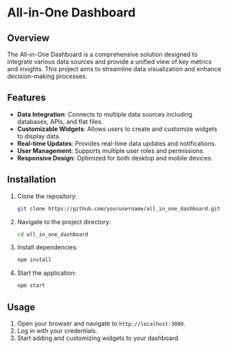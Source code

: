 # All-in-One Dashboard

## Overview
The All-in-One Dashboard is a comprehensive solution designed to integrate various data sources and provide a unified view of key metrics and insights. This project aims to streamline data visualization and enhance decision-making processes.

## Features
- **Data Integration**: Connects to multiple data sources including databases, APIs, and flat files.
- **Customizable Widgets**: Allows users to create and customize widgets to display data.
- **Real-time Updates**: Provides real-time data updates and notifications.
- **User Management**: Supports multiple user roles and permissions.
- **Responsive Design**: Optimized for both desktop and mobile devices.

## Installation
1. Clone the repository:
    ```bash
    git clone https://github.com/yourusername/all_in_one_dashboard.git
    ```
2. Navigate to the project directory:
    ```bash
    cd all_in_one_dashboard
    ```
3. Install dependencies:
    ```bash
    npm install
    ```
4. Start the application:
    ```bash
    npm start
    ```

## Usage
1. Open your browser and navigate to `http://localhost:3000`.
2. Log in with your credentials.
3. Start adding and customizing widgets to your dashboard.



